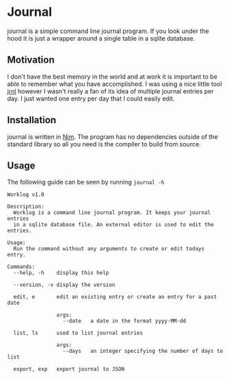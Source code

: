 # Journal

journal is a simple command line journal program. If you look under the hood
it is just a wrapper around a single table in a sqlite database.

## Motivation

I don't have the best memory in the world and at work it is important to be able
to remember what you have accomplished. I was using a nice little tool [jrnl](https://github.com/maebert/jrnl)
however I wasn't really a fan of its idea of multiple journal entries per day. I
just wanted one entry per day that I could easily edit.

## Installation

journal is written in [Nim](https://nim-lang.org/). The program has no dependencies
outside of the standard library so all you need is the compiler to build from source.

## Usage
 
The following guide can be seen by running `journal -h`

```
Worklog v1.0

Description:
  Worklog is a command line journal program. It keeps your journal entries
  in a sqlite database file. An external editor is used to edit the entries.

Usage:
  Run the command without any arguments to create or edit todays entry.

Commands:
  --help, -h    display this help

  --version, -v display the version

  edit, e       edit an existing entry or create an entry for a past date
    
                args:
                  --date   a date in the format yyyy-MM-dd

  list, ls      used to list journal entries

                args:
                  --days   an integer specifying the number of days to list

  export, exp   export journal to JSON
```
